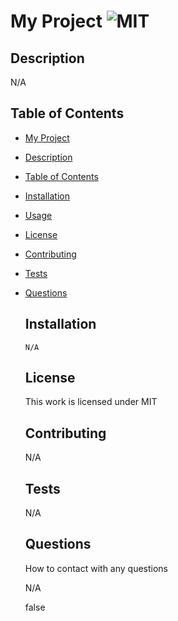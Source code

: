 
  # My Project ![MIT](https://img.shields.io/badge/license-MIT-green)
  
  ## Description 

  N/A

  ## Table of Contents 

  - [My Project](#my-project)
- [Description](#description)
- [Table of Contents](#table-of-contents)
- [Installation](#installation)
- [Usage](#usage)
- [License](#license)
- [Contributing](#contributing)
- [Tests](#tests)
- [Questions](#questions)

  ## Installation 

  ``` 
  N/A
  ```

  ## License 

  This work is licensed under MIT

  ## Contributing

  N/A
  
  ## Tests
 
  N/A

  ## Questions 

  How to contact with any questions

  N/A
  
  false  
  